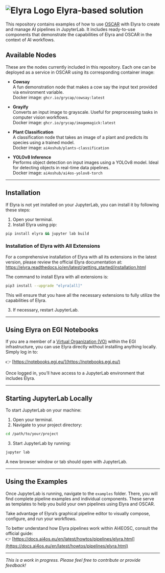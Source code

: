 # ![Elyra Logo](https://elyra.readthedocs.io/en/latest/_static/elyra-logo.svg) Elyra-based solution

This repository contains examples of how to use [OSCAR](https://oscar.egi.eu) with Elyra to create and manage AI pipelines in JupyterLab. It includes ready-to-use components that demonstrate the capabilities of Elyra and OSCAR in the context of AI workflows.

## Available Nodes

These are the nodes currently included in this repository. Each one can be deployed as a service in OSCAR using its corresponding container image:

- **Cowsay**  
  A fun demonstration node that makes a cow say the input text provided via environment variable.  
  Docker image: `ghcr.io/grycap/cowsay:latest`

- **Grayify**  
  Converts an input image to grayscale. Useful for preprocessing tasks in computer vision workflows.  
  Docker image: `ghcr.io/grycap/imagemagick:latest`

- **Plant Classification**  
  A classification node that takes an image of a plant and predicts its species using a trained model.  
  Docker image: `ai4oshub/plants-classification`

- **YOLOv8 Inference**  
  Performs object detection on input images using a YOLOv8 model. Ideal for detecting objects in real-time data pipelines.  
  Docker image: `ai4oshub/ai4os-yolov8-torch`

---

## Installation

If Elyra is not yet installed on your JupyterLab, you can install it by following these steps:

1. Open your terminal.
2. Install Elyra using pip:

```bash
pip install elyra && jupyter lab build
```

### Installation of Elyra with All Extensions

For a comprehensive installation of Elyra with all its extensions in the latest version, please review the official Elyra documentation at:  
https://elyra.readthedocs.io/en/latest/getting_started/installation.html

The command to install Elyra with all extensions is:

```bash
pip3 install --upgrade "elyra[all]"
```

This will ensure that you have all the necessary extensions to fully utilize the capabilities of Elyra.

3. If necessary, restart JupyterLab.

---

## Using Elyra on EGI Notebooks

If you are a member of a [Virtual Organization (VO)](https://www.egi.eu/virtual-organisations/) within the EGI infrastructure, you can use Elyra directly without installing anything locally. Simply log in to:

👉 [https://notebooks.egi.eu/](https://notebooks.egi.eu/)

Once logged in, you’ll have access to a JupyterLab environment that includes Elyra.

---

## Starting JupyterLab Locally

To start JupyterLab on your machine:

1. Open your terminal.
2. Navigate to your project directory:

```bash
cd /path/to/your/project
```

3. Start JupyterLab by running:

```bash
jupyter lab
```

A new browser window or tab should open with JupyterLab.

---

## Using the Examples

Once JupyterLab is running, navigate to the `examples` folder. There, you will find complete pipeline examples and individual components. These serve as templates to help you build your own pipelines using Elyra and OSCAR.

Take advantage of Elyra’s graphical pipeline editor to visually compose, configure, and run your workflows.

To better understand how Elyra pipelines work within AI4EOSC, consult the official guide:  
👉 [https://docs.ai4os.eu/en/latest/howtos/pipelines/elyra.html](https://docs.ai4os.eu/en/latest/howtos/pipelines/elyra.html)

---

*This is a work in progress. Please feel free to contribute or provide feedback!*
